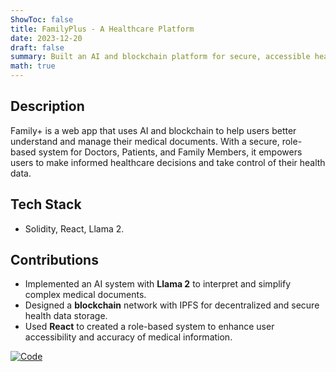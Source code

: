 ```yaml
---
ShowToc: false
title: FamilyPlus - A Healthcare Platform
date: 2023-12-20
draft: false
summary: Built an AI and blockchain platform for secure, accessible health data.
math: true
---
```


## Description
Family+ is a web app that uses AI and blockchain to help users better understand and manage their medical documents. With a secure, role-based system for Doctors, Patients, and Family Members, it empowers users to make informed healthcare decisions and take control of their health data.

## Tech Stack
- Solidity, React, Llama 2.

## Contributions
- Implemented an AI system with **Llama 2** to interpret and simplify complex medical documents.
- Designed a **blockchain** network with IPFS for decentralized and secure health data storage.
- Used **React** to created a role-based system to enhance user accessibility and accuracy of medical information.

[![Code](https://img.shields.io/badge/Code-View%20on%20GitHub-blue)](https://github.com/AI-and-Blockchain/F23_FamilyPlus)